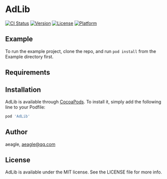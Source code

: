 # AdLib

[![CI Status](https://img.shields.io/travis/aeagle/AdLib.svg?style=flat)](https://travis-ci.org/aeagle/AdLib)
[![Version](https://img.shields.io/cocoapods/v/AdLib.svg?style=flat)](https://cocoapods.org/pods/AdLib)
[![License](https://img.shields.io/cocoapods/l/AdLib.svg?style=flat)](https://cocoapods.org/pods/AdLib)
[![Platform](https://img.shields.io/cocoapods/p/AdLib.svg?style=flat)](https://cocoapods.org/pods/AdLib)

## Example

To run the example project, clone the repo, and run `pod install` from the Example directory first.

## Requirements

## Installation

AdLib is available through [CocoaPods](https://cocoapods.org). To install
it, simply add the following line to your Podfile:

```ruby
pod 'AdLib'
```

## Author

aeagle, aeagle@qq.com

## License

AdLib is available under the MIT license. See the LICENSE file for more info.
